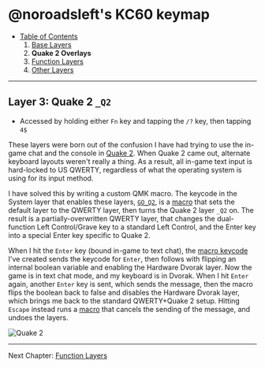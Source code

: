 # @noroadsleft's KC60 keymap

- [Table of Contents](./readme.md)
  1. [Base Layers](./readme_ch1.md)
  2. **Quake 2 Overlays**
  3. [Function Layers](./readme_ch3.md)
  4. [Other Layers](./readme_ch4.md)


----

## Layer 3: Quake 2 `_Q2`

- Accessed by holding either `Fn` key and tapping the `/?` key, then tapping `4$`

These layers were born out of the confusion I have had trying to use the in-game chat and the console in [Quake 2](https://en.wikipedia.org/wiki/Quake_II). When Quake 2 came out, alternate keyboard layouts weren't really a thing. As a result, all in-game text input is hard-locked to US QWERTY, regardless of what the operating system is using for its input method.

I have solved this by writing a custom QMK macro. The keycode in the System layer that enables these layers, [`GO_Q2`](./keymap.c#L205), is a [macro](./keymap.c#L63-L70) that sets the default layer to the QWERTY layer, then turns the Quake 2 layer `_Q2` on. The result is a partially-overwritten QWERTY layer, that changes the dual-function Left Control/Grave key to a standard Left Control, and the Enter key into a special Enter key specific to Quake 2.

When I hit the `Enter` key (bound in-game to text chat), the [macro keycode](./keymap.c#L71-L86) I've created sends the keycode for `Enter`, then follows with flipping an internal boolean variable and enabling the Hardware Dvorak layer. Now the game is in text chat mode, and my keyboard is in Dvorak. When I hit `Enter` again, another `Enter` key is sent, which sends the message, then the macro flips the boolean back to false and disables the Hardware Dvorak layer, which brings me back to the standard QWERTY+Quake 2 setup. Hitting `Escape` instead runs a [macro](./keymap.c#L87-L97) that cancels the sending of the message, and undoes the layers.

![Quake 2](https://raw.githubusercontent.com/noroadsleft/qmk_images/master/keyboards/kc60/keymaps/noroadsleft/layer-3-quake2.png)


----

Next Chapter: [Function Layers](./readme_ch3.md)
